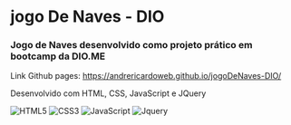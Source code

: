 # jogo De Naves - DIO
### Jogo de Naves desenvolvido como projeto prático em bootcamp da DIO.ME

Link Github pages: <https://andrericardoweb.github.io/jogoDeNaves-DIO/>

Desenvolvido com HTML, CSS, JavaScript e JQuery

![HTML5](https://img.shields.io/badge/html5-%23E34F26.svg?style=for-the-badge&logo=html5&logoColor=white) ![CSS3](https://img.shields.io/badge/css3-%231572B6.svg?style=for-the-badge&logo=css3&logoColor=white) ![JavaScript](https://img.shields.io/badge/javascript-%23323330.svg?style=for-the-badge&logo=javascript&logoColor=%23F7DF1E) ![Jquery](https://img.shields.io/badge/jQuery-0769AD?style=for-the-badge&logo=jquery&logoColor=white)
